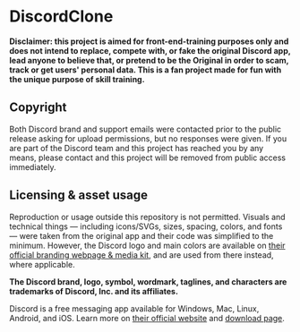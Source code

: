 # DiscordClone

**Disclaimer: this project is aimed for front-end-training purposes only and does not intend to replace, compete with, or fake the original Discord app, lead anyone to believe that, or pretend to be the Original in order to scam, track or get users' personal data. This is a fan project made for fun with the unique purpose of skill training.**


## Copyright

Both Discord brand and support emails were contacted prior to the public release asking for upload permissions, but no responses were given. If you are part of the Discord team and this project has reached you by any means, please contact and this project will be removed from public access immediately.


## Licensing & asset usage

Reproduction or usage outside this repository is not permitted. Visuals and technical things — including icons/SVGs, sizes, spacing, colors, and fonts — were taken from the original app and their code was simplified to the minimum. However, the Discord logo and main colors are available on [their official branding webpage & media kit](https://discord.com/branding), and are used from there instead, where applicable.

**The Discord brand, logo, symbol, wordmark, taglines, and characters are trademarks of Discord, Inc. and its affiliates.**

Discord is a free messaging app available for Windows, Mac, Linux, Android, and iOS. Learn more on [their official website](https://discord.com/) and [download page](https://discord.com/download).